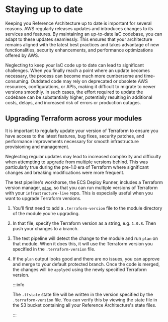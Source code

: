 # Staying up to date

Keeping you Reference Architecture up to date is important for several reasons. AWS regularly releases updates and introduces changes to its services and features. By maintaining an up-to-date IaC codebase, you can adapt to these updates seamlessly. This ensures that your architecture remains aligned with the latest best practices and takes advantage of new functionalities, security enhancements, and performance optimizations offered by AWS.

Neglecting to keep your IaC code up to date can lead to significant challenges. When you finally reach a point where an update becomes necessary, the process can become much more cumbersome and time-consuming. Outdated code may rely on deprecated or obsolete AWS resources, configurations, or APIs, making it difficult to migrate to newer versions smoothly. In such cases, the effort required to update the codebase can be substantially higher, potentially resulting in additional costs, delays, and increased risk of errors or production outages.

## Upgrading Terraform across your modules

It is important to regularly update your version of Terraform to ensure you have access to the latest features, bug fixes, security patches, and performance improvements necessary for smooth infrastructure provisioning and management.

Neglecting regular updates may lead to increased complexity and difficulty when attempting to upgrade from multiple versions behind. This was particularly true during the pre-1.0 era of Terraform where significant changes and breaking modifications were more frequent.

The test pipeline's workhorse, the ECS Deploy Runner, includes a Terraform version manager,
[`mise`](https://github.com/jdx/mise), so that you can run multiple versions of Terraform with your
`infrastructure-live` repo. This is especially useful when you want to upgrade Terraform versions.

1. You'll first need to add a `.terraform-version` file to the module directory of the module you're upgrading.
1. In that file, specify the Terraform version as a string, e.g. `1.0.8`. Then push your changes to a branch.
1. The test pipeline will detect the change to the module and run `plan` on that module. When it does this, it will
   use the Terraform version you specified in the `.terraform-version` file.
1. If the `plan` output looks good and there are no issues, you can approve and merge to your default protected branch. Once the code is merged, the changes will be `apply`ed
   using the newly specified Terraform version.

   :::info

   The `.tfstate` state file will be written in the version specified by the `.terraform-version` file. You can verify this by viewing the state file in the S3
   bucket containing all your Reference Architecture's state files.

   :::
